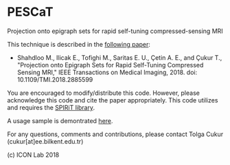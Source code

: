 # PESCaT
Projection onto epigraph sets for rapid self-tuning compressed-sensing MRI

This technique is described in the [following paper](https://ieeexplore.ieee.org/document/8567963):

* Shahdloo M., Ilicak E., Tofighi M., Saritas E. U., Çetin A. E., and Çukur T., "Projection onto Epigraph Sets for Rapid Self-Tuning Compressed Sensing MRI," IEEE Transactions on Medical Imaging, 2018. doi: 10.1109/TMI.2018.2885599

You are encouraged to modify/distribute this code. However, please acknowledge this code and cite the paper appropriately. This code utilizes and requires the [SPIRiT library](https://people.eecs.berkeley.edu/~mlustig/Software.html).

A usage sample is demontrated [here](http://shahdloo.bilkent.edu.tr/demo_PESCaT.html).

For any questions, comments and contributions, please contact Tolga Cukur (cukur[at]ee.bilkent.edu.tr)

(c) ICON Lab 2018
